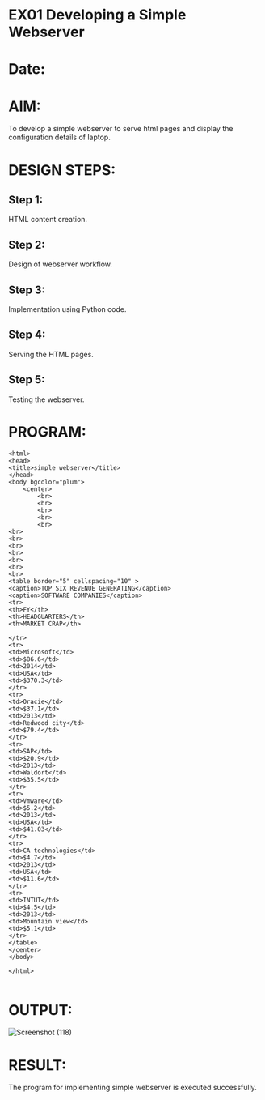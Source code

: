 # EX01 Developing a Simple Webserver

# Date:
# AIM:
To develop a simple webserver to serve html pages and display the configuration details of laptop.

# DESIGN STEPS:
## Step 1:
HTML content creation.

## Step 2:
Design of webserver workflow.

## Step 3:
Implementation using Python code.

## Step 4:
Serving the HTML pages.

## Step 5:
Testing the webserver.

# PROGRAM:
```
<html>
<head>
<title>simple webserver</title>
</head>
<body bgcolor="plum">
    <center>
        <br>
        <br>
        <br>
        <br>
        <br>
<br>
<br>
<br>
<br>
<br>
<br>
<br>
<table border="5" cellspacing="10" >
<caption>TOP SIX REVENUE GENERATING</caption>
<caption>SOFTWARE COMPANIES</caption>
<tr>
<th>FY</th>
<th>HEADGUARTERS</th>
<th>MARKET CRAP</th>

</tr>
<tr>
<td>Microsoft</td>
<td>$86.6</td>
<td>2014</td>
<td>USA</td>  
<td>$370.3</td>     
</tr>
<tr>
<td>Oracie</td>
<td>$37.1</td>
<td>2013</td>
<td>Redwood city</td>
<td>$79.4</td> 
</tr>
<tr>
<td>SAP</td>
<td>$20.9</td>
<td>2013</td>
<td>Waldort</td>
<td>$35.5</td> 
</tr>
<tr>
<td>Vmware</td>
<td>$5.2</td>
<td>2013</td>
<td>USA</td>
<td>$41.03</td> 
</tr>
<tr>
<td>CA technologies</td>
<td>$4.7</td>
<td>2013</td>
<td>USA</td>
<td>$11.6</td> 
</tr>
<tr>
<td>INTUT</td>
<td>$4.5</td>
<td>2013</td>
<td>Mountain view</td>
<td>$5.1</td> 
</tr>
</table>
</center>
</body>

</html>


```
# OUTPUT:

![Screenshot (118)](https://github.com/user-attachments/assets/8556e332-f438-4164-b21a-32d78c809df5)

# RESULT:
The program for implementing simple webserver is executed successfully.
